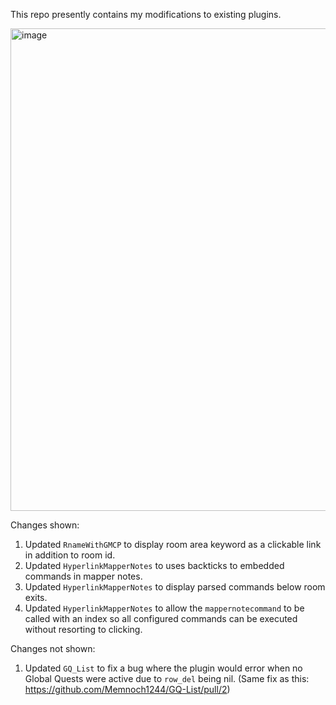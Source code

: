 This repo presently contains my modifications to existing plugins.

<img width="1226" height="772" alt="image" src="https://github.com/user-attachments/assets/8bbb6515-437f-4e57-b44b-60730ecadd2e" />

Changes shown:
1. Updated `RnameWithGMCP` to display room area keyword as a clickable link in addition to room id.
2. Updated `HyperlinkMapperNotes` to uses backticks to embedded commands in mapper notes.
3. Updated `HyperlinkMapperNotes` to display parsed commands below room exits.
4. Updated `HyperlinkMapperNotes` to allow the `mappernotecommand` to be called with an index so all configured commands can be executed without resorting to clicking.

Changes not shown:
1. Updated `GQ_List` to fix a bug where the plugin would error when no Global Quests were active due to `row_del` being nil. (Same fix as this: https://github.com/Memnoch1244/GQ-List/pull/2)
